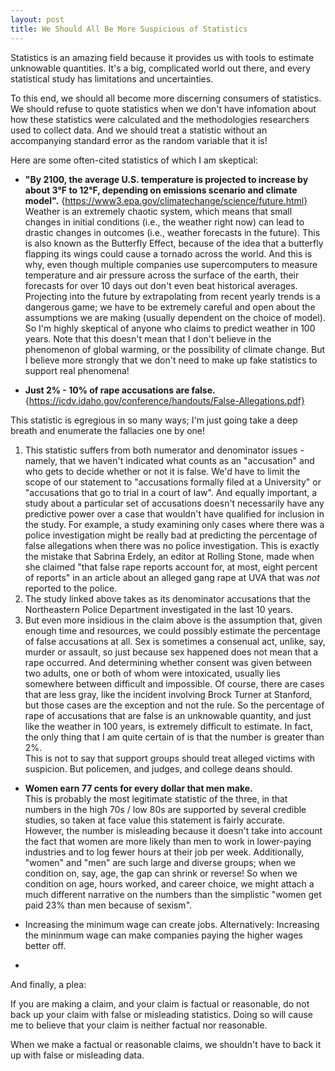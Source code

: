 ```yaml
---
layout: post
title: We Should All Be More Suspicious of Statistics
---
```


Statistics is an amazing field because it provides us with tools to estimate unknowable quantities. It's a big, complicated world out there, and every statistical study has limitations and uncertainties.

To this end, we should all become more discerning consumers of statistics.  We should refuse to quote statistics when we don't have 
infomation about how these statistics were calculated and the methodologies researchers used to collect data.  And we should treat a statistic without an accompanying standard error as the random variable that it is!

Here are some often-cited statistics of which I am skeptical:

* **"By 2100, the average U.S. temperature is projected to increase by about 3°F to 12°F, depending on emissions scenario and climate model".** {https://www3.epa.gov/climatechange/science/future.html}  
Weather is an extremely chaotic system, which means that small changes in initial conditions (i.e., the weather right now) can lead to drastic changes in outcomes (i.e., weather forecasts in the future).  This is also known as the Butterfly Effect, because of the idea that a butterfly flapping its wings could cause a tornado across the world.  And this is why, even though multiple companies use supercomputers to measure temperature and air pressure across the surface of the earth, their forecasts for over 10 days out don't even beat historical averages.  Projecting into the future by extrapolating from recent yearly trends is a dangerous game; we have to be extremely careful and open about the assumptions we are making (usually dependent on the choice of model). So I'm highly skeptical of anyone who claims to predict weather in 100 years.  Note that this doesn't mean that I don't believe in the phenomenon of global warming, or the possibility of climate change.  But I believe more strongly that we don't need to make up fake statistics to support real phenomena!  

* **Just 2% - 10% of rape accusations are false.** {https://icdv.idaho.gov/conference/handouts/False-Allegations.pdf}  

This statistic is egregious in so many ways; I'm just going take a deep breath and enumerate the fallacies one by one!

1. This statistic suffers from both numerator and denominator issues - namely, that we haven't indicated what counts as an "accusation" and who gets to decide whether or not it is false.  We'd have to limit the scope of our statement to "accusations formally filed at a University" or "accusations that go to trial in a court of law". And equally important, a study about a particular set of accusations doesn't necessarily have any predictive power over a case that wouldn't have qualified for inclusion in the study.  For example, a study examining only cases where there was a police investigation might be really bad at predicting the percentage of false allegations when there was no police investigation.  This is exactly the mistake that Sabrina Erdely, an editor at Rolling Stone, made when she claimed "that false rape reports account for, at most, eight percent of reports" in an article about an alleged gang rape at UVA that was *not* reported to the police.  
2. The study linked above takes as its denominator accusations that the Northeastern Police Department investigated in the last 10 years.   
3. But even more insidious in the claim above is the assumption that, given enough time and resources, we could possibly estimate the percentage of false accusations at all.  Sex is sometimes a consenual act, unlike, say, murder or assault, so just because sex happened does not mean that a rape occurred. And determining whether consent was given between two adults, one or both of whom were intoxicated, usually lies somewhere between difficult and impossible.  Of course, there are cases that are less gray, like the incident involving Brock Turner at Stanford, but those cases are the exception and not the rule.  So the percentage of rape of accusations that are false is an unknowable quantity, and just like the weather in 100 years, is extremely difficult to estimate. In fact, the only thing that I am quite certain of is that the number is greater than 2%.  
This is not to say that support groups should treat alleged victims with suspicion.  But policemen, and judges, and college deans should.  

* **Women earn 77 cents for every dollar that men make.**  
This is probably the most legitimate statistic of the three, in that numbers in the high 70s / low 80s are supported by several credible studies, so taken at face value this statement is fairly accurate. However, the number is misleading because it doesn't take into account the fact that women are more likely than men to work in lower-paying industries and to log fewer hours at their job per week.  Additionally, "women" and "men" are such large and diverse groups; when we condition on, say, age, the gap can shrink or reverse!  So when we condition on age, hours worked, and career choice, we might attach a much different narrative on the numbers than the simplistic "women get paid 23% than men because of sexism".  

* Increasing the minimum wage can create jobs. Alternatively: Increasing the mininmum wage can make companies paying the higher wages better off.  
* 

And finally, a plea:

If you are making a claim, and your claim is factual or reasonable, do not back up your claim with false or misleading statistics.  Doing so will cause me to believe that your claim is neither factual nor reasonable.  

When we make a factual or reasonable claims, we shouldn't have to back it up with false or misleading data.  
